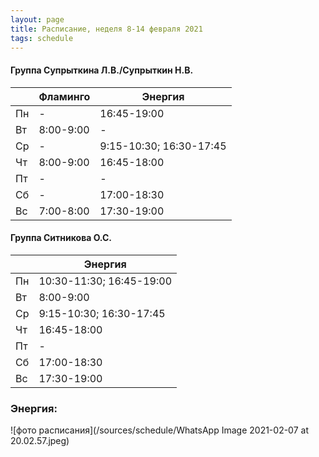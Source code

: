 ```yaml
---
layout: page
title: Расписание, неделя 8-14 февраля 2021
tags: schedule
---
```


#### Группа Супрыткина Л.В./Супрыткин Н.В.

|        | Фламинго                       			| Энергия                   |
|--------|--------------------------------------|-------------------------------|
| Пн     | -                             				|  16:45-19:00          |
| Вт     | 8:00-9:00                     				|  -				    |
| Ср     |  -                            				|  9:15-10:30; 16:30-17:45          |
| Чт     | 8:00-9:00                     				|  16:45-18:00          |
| Пт     |           -                    			    |   -                   |
| Сб     |            -                   			    |  17:00-18:30          |
| Вс     | 7:00-8:00                     				|  17:30-19:00          |

#### Группа Ситникова О.С.

|        | Энергия        				|
|--------|------------------------|
| Пн     | 10:30-11:30; 16:45-19:00    				|
| Вт     | 8:00-9:00      				|
| Ср     | 9:15-10:30; 16:30-17:45    				|
| Чт     | 16:45-18:00    				|
| Пт     |  -             				|
| Сб     | 17:00-18:30    				|
| Вс     | 17:30-19:00    				|

### Энергия:
![фото расписания](/sources/schedule/WhatsApp Image 2021-02-07 at 20.02.57.jpeg)

